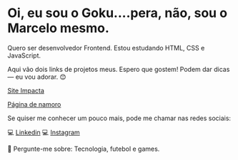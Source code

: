 
# Oi, eu sou o Goku....pera, não, sou o Marcelo mesmo.

Quero ser desenvolvedor Frontend. Estou estudando HTML, CSS e JavaScript.

Aqui vão dois links de projetos meus. Espero que gostem! Podem dar dicas — eu vou adorar. 😊

[Site Impacta](https://camargo1910.github.io/primeiro_projeto_HTML/)

[Página de namoro](https://camargo1910.github.io/ProjetoDev/)

Se quiser me conhecer um pouco mais, pode me chamar nas redes sociais:

💻 [Linkedin](https://www.linkedin.com/in/marcelohncamargo/)
💻 [Instagram](https://www.instagram.com/_celo1910?igsh=aWEyZ244d2N4bW9v)

💬 Pergunte-me sobre: Tecnologia, futebol e games.
